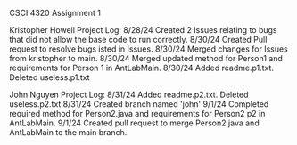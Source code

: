 CSCI 4320 Assignment 1

Kristopher Howell
Project Log:
8/28/24
Created 2 Issues relating to bugs that did not allow the base code to run correctly.
8/30/24
Created Pull request to resolve bugs isted in Issues. 
8/30/24
Merged changes for Issues from kristopher to main.
8/30/24
Merged updated method for Person1 and requirements for Person 1 in AntLabMain.
8/30/24
Added readme.p1.txt. Deleted useless.p1.txt


John Nguyen 
Project Log:
8/31/24
Added readme.p2.txt. Deleted useless.p2.txt
8/31/24
Created branch named 'john'
9/1/24
Completed required method for Person2.java and requirements for Person2 p2 in AntLabMain.
9/1/24 
Created pull request to merge Person2.java and AntLabMain to the main branch.

